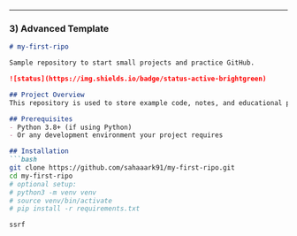 
---

### 3) **Advanced Template**
```markdown
# my-first-ripo

Sample repository to start small projects and practice GitHub.

![status](https://img.shields.io/badge/status-active-brightgreen)

## Project Overview
This repository is used to store example code, notes, and educational projects.

## Prerequisites
- Python 3.8+ (if using Python)
- Or any development environment your project requires

## Installation
```bash
git clone https://github.com/sahaaark91/my-first-ripo.git
cd my-first-ripo
# optional setup:
# python3 -m venv venv
# source venv/bin/activate
# pip install -r requirements.txt

ssrf


